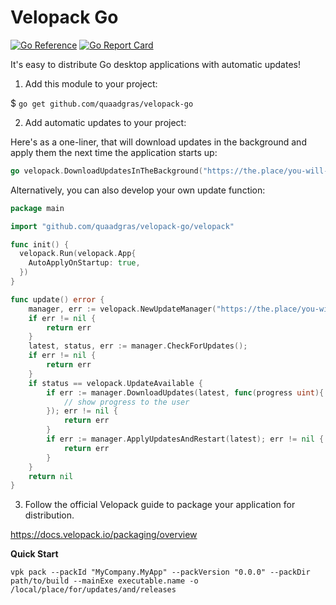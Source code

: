 # Velopack Go
[![Go Reference](https://pkg.go.dev/badge/github.com/quaadgras/velopack-go.svg)](https://pkg.go.dev/github.com/quaadgras/velopack-go)
[![Go Report Card](https://goreportcard.com/badge/github.com/quaadgras/velopack-go)](https://goreportcard.com/report/github.com/quaadgras/velopack-go)

It's easy to distribute Go desktop applications with automatic updates!

1. Add this module to your project:

$ `go get github.com/quaadgras/velopack-go`

2. Add automatic updates to your project:

Here's as a one-liner, that will download updates in the background and
apply them the next time the application starts up:
```go
go velopack.DownloadUpdatesInTheBackground("https://the.place/you-will-host/updates")
```

Alternatively, you can also develop your own update function:
```go
package main

import "github.com/quaadgras/velopack-go/velopack"

func init() {
  velopack.Run(velopack.App{
  	AutoApplyOnStartup: true,
  })
}

func update() error {
	manager, err := velopack.NewUpdateManager("https://the.place/you-will-host/updates")
	if err != nil {
		return err
	}
	latest, status, err := manager.CheckForUpdates();
	if err != nil {
		return err
	}
	if status == velopack.UpdateAvailable {
		if err := manager.DownloadUpdates(latest, func(progress uint){
			// show progress to the user
		}); err != nil {
			return err
		}
		if err := manager.ApplyUpdatesAndRestart(latest); err != nil {
			return err
		}
	}
	return nil
}
```

3. Follow the official Velopack guide to package your application for distribution.

https://docs.velopack.io/packaging/overview

**Quick Start**

`vpk pack --packId "MyCompany.MyApp" --packVersion "0.0.0" --packDir path/to/build --mainExe executable.name -o /local/place/for/updates/and/releases`
